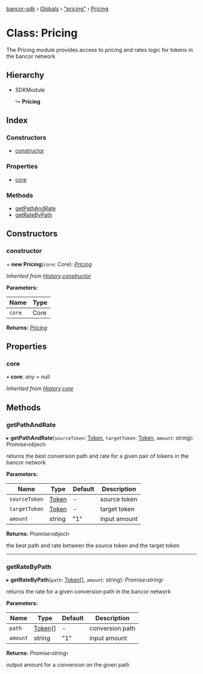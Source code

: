 [bancor-sdk](../README.md) › [Globals](../globals.md) › ["pricing"](../modules/_pricing_.md) › [Pricing](_pricing_.pricing.md)

# Class: Pricing

The Pricing module provides access to pricing and rates logic for tokens in the bancor network

## Hierarchy

* SDKModule

  ↳ **Pricing**

## Index

### Constructors

* [constructor](_pricing_.pricing.md#constructor)

### Properties

* [core](_pricing_.pricing.md#core)

### Methods

* [getPathAndRate](_pricing_.pricing.md#getpathandrate)
* [getRateByPath](_pricing_.pricing.md#getratebypath)

## Constructors

###  constructor

\+ **new Pricing**(`core`: Core): *[Pricing](_pricing_.pricing.md)*

*Inherited from [History](_history_.history.md).[constructor](_history_.history.md#constructor)*

**Parameters:**

Name | Type |
------ | ------ |
`core` | Core |

**Returns:** *[Pricing](_pricing_.pricing.md)*

## Properties

###  core

• **core**: *any* = null

*Inherited from [History](_history_.history.md).[core](_history_.history.md#core)*

## Methods

###  getPathAndRate

▸ **getPathAndRate**(`sourceToken`: [Token](../interfaces/_types_.token.md), `targetToken`: [Token](../interfaces/_types_.token.md), `amount`: string): *Promise‹object›*

returns the best conversion path and rate for a given pair of tokens in the bancor network

**Parameters:**

Name | Type | Default | Description |
------ | ------ | ------ | ------ |
`sourceToken` | [Token](../interfaces/_types_.token.md) | - | source token |
`targetToken` | [Token](../interfaces/_types_.token.md) | - | target token |
`amount` | string | "1" | input amount  |

**Returns:** *Promise‹object›*

the best path and rate between the source token and the target token

___

###  getRateByPath

▸ **getRateByPath**(`path`: [Token](../interfaces/_types_.token.md)[], `amount`: string): *Promise‹string›*

returns the rate for a given conversion path in the bancor network

**Parameters:**

Name | Type | Default | Description |
------ | ------ | ------ | ------ |
`path` | [Token](../interfaces/_types_.token.md)[] | - | conversion path |
`amount` | string | "1" | input amount  |

**Returns:** *Promise‹string›*

output amount for a conversion on the given path

